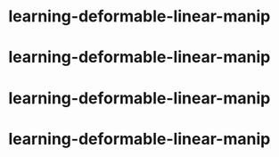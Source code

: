 # learning-deformable-linear-manip
# learning-deformable-linear-manip
# learning-deformable-linear-manip
# learning-deformable-linear-manip
